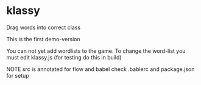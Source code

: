 # klassy
Drag words into correct class

This is the first demo-version

You can not yet add wordlists to the game.
To change the word-list you must edit klassy.js 
(for testing do this in build)

NOTE src is annotated for flow and babel
check .bablerc and package.json for setup

